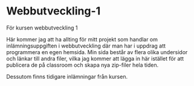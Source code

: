 # Webbutveckling-1
För kursen webbutveckling 1

Här kommer jag att ha allting för mitt projekt som handlar om inlämningsuppgiften i webbutveckling där man har i uppdrag att programmera en egen hemsida. 
Min sida består av flera olika undersidor och länkar till andra filer, vilka jag kommer att lägga in här istället för att publicera de på classroom och skapa nya zip-filer hela tiden. 

Dessutom finns tidigare inlämningar från kursen.

